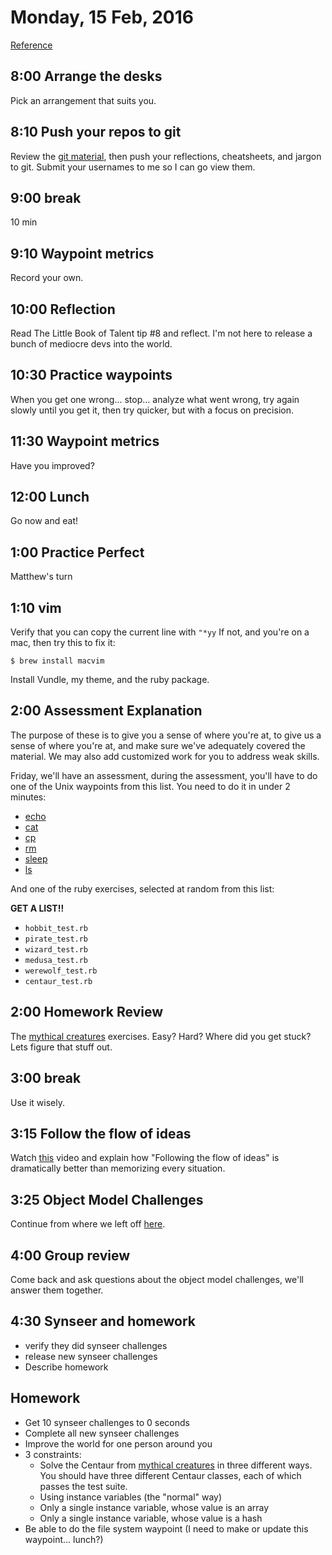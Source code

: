 Monday, 15 Feb, 2016
====================

[Reference](https://github.com/CodePlatoon/curriculum#week-3)

8:00 Arrange the desks
----------------------

Pick an arrangement that suits you.


8:10 Push your repos to git
---------------------------

Review the [git material](https://github.com/CodePlatoon/curriculum/blob/master/phase1/git-workflow.md),
then push your reflections, cheatsheets, and jargon to git.
Submit your usernames to me so I can go view them.

9:00 break
----------

10 min


9:10 Waypoint metrics
---------------------

Record your own.


10:00 Reflection
----------------

Read The Little Book of Talent tip #8 and reflect.
I'm not here to release a bunch of mediocre devs into the world.


10:30 Practice waypoints
------------------------

When you get one wrong... stop... analyze what went wrong, try again slowly until you get it,
then try quicker, but with a focus on precision.


11:30 Waypoint metrics
----------------------

Have you improved?


12:00 Lunch
-----------

Go now and eat!

1:00 Practice Perfect
---------------------

Matthew's turn


1:10 vim
--------

Verify that you can copy the current line with `"*yy`
If not, and you're on a mac, then try this to fix it:

```
$ brew install macvim
```

Install Vundle, my theme, and the ruby package.


2:00 Assessment Explanation
---------------------------

The purpose of these is to give you a sense of where you're at,
to give us a sense of where you're at, and make sure we've
adequately covered the material. We may also add customized work for
you to address weak skills.

Friday, we'll have an assessment, during the assessment,
you'll have to do one of the Unix waypoints from this list.
You need to do it in under 2 minutes:

* [echo](https://github.com/turingschool/waypoints/blob/master/waypoints/echo.md)
* [cat](https://github.com/turingschool/waypoints/blob/master/waypoints/cat.md)
* [cp](https://github.com/turingschool/waypoints/blob/master/waypoints/cp.md)
* [rm](https://github.com/turingschool/waypoints/blob/master/waypoints/rm.md)
* [sleep](https://github.com/turingschool/waypoints/blob/master/waypoints/sleep.md)
* [ls](https://github.com/turingschool/waypoints/blob/master/waypoints/ls.md)

And one of the ruby exercises, selected at random
from this list:

**GET A LIST!!**

* `hobbit_test.rb`
* `pirate_test.rb`
* `wizard_test.rb`
* `medusa_test.rb`
* `werewolf_test.rb`
* `centaur_test.rb`


2:00 Homework Review
--------------------

The [mythical creatures](https://github.com/turingschool/ruby-exercises) exercises.
Easy? Hard? Where did you get stuck?
Lets figure that stuff out.


3:00 break
----------

Use it wisely.


3:15 Follow the flow of ideas
-----------------------------

Watch [this](https://www.youtube.com/watch?v=IkEZEpFU4m4&index=4&list=PLEo7ej2RhHszJy_77UXC8GJpb8LtW-dJT)
video and explain how "Following the flow of ideas" is dramatically better than memorizing every situation.


3:25 Object Model Challenges
----------------------------

Continue from where we left off [here](https://gist.github.com/JoshCheek/ad9f70a6d855be9ed50d).


4:00 Group review
-----------------

Come back and ask questions about the object model challenges, we'll answer them together.


4:30 Synseer and homework
-------------------------

* verify they did synseer challenges
* release new synseer challenges
* Describe homework

Homework
--------

* Get 10 synseer challenges to 0 seconds
* Complete all new synseer challenges
* Improve the world for one person around you
* 3 constraints:
  * Solve the Centaur from [mythical creatures](https://github.com/turingschool/ruby-exercises/tree/master/mythical-creatures)
    in three different ways. You should have three different Centaur classes, each of which
    passes the test suite.
  * Using instance variables (the "normal" way)
  * Only a single instance variable, whose value is an array
  * Only a single instance variable, whose value is a hash
* Be able to do the file system waypoint
  (I need to make or update this waypoint... lunch?)

